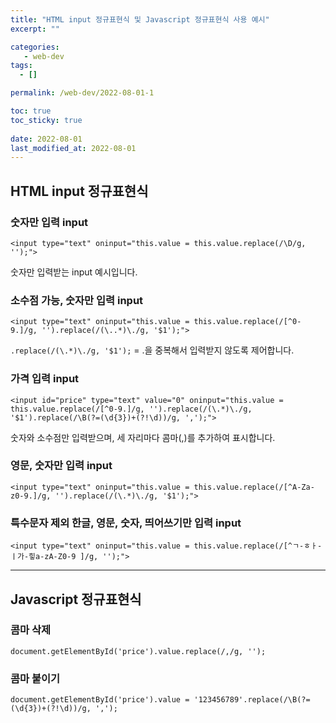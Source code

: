```yaml
---
title: "HTML input 정규표현식 및 Javascript 정규표현식 사용 예시"
excerpt: ""

categories:
   - web-dev
tags:
  - []

permalink: /web-dev/2022-08-01-1

toc: true
toc_sticky: true
 
date: 2022-08-01
last_modified_at: 2022-08-01
---
```


## HTML input 정규표현식

### 숫자만 입력 input
```
<input type="text" oninput="this.value = this.value.replace(/\D/g, '');">
```
숫자만 입력받는 input 예시입니다.

### 소수점 가능, 숫자만 입력 input
```
<input type="text" oninput="this.value = this.value.replace(/[^0-9.]/g, '').replace(/(\..*)\./g, '$1');">
```
`.replace(/(\.*)\./g, '$1');` = .을 중복해서 입력받지 않도록 제어합니다.

### 가격 입력 input
```
<input id="price" type="text" value="0" oninput="this.value = this.value.replace(/[^0-9.]/g, '').replace(/(\.*)\./g, '$1').replace(/\B(?=(\d{3})+(?!\d))/g, ',');">
```
숫자와 소수점만 입력받으며, 세 자리마다 콤마(,)를 추가하여 표시합니다.

### 영문, 숫자만 입력 input
```
<input type="text" oninput="this.value = this.value.replace(/[^A-Za-z0-9.]/g, '').replace(/(\.*)\./g, '$1');">
```

### 특수문자 제외 한글, 영문, 숫자, 띄어쓰기만 입력 input
```
<input type="text" oninput="this.value = this.value.replace(/[^ㄱ-ㅎㅏ-ㅣ가-힣a-zA-Z0-9 ]/g, '');">
```

---

## Javascript 정규표현식

### 콤마 삭제
```
document.getElementById('price').value.replace(/,/g, '');
```

### 콤마 붙이기
```
document.getElementById('price').value = '123456789'.replace(/\B(?=(\d{3})+(?!\d))/g, ',');
```
